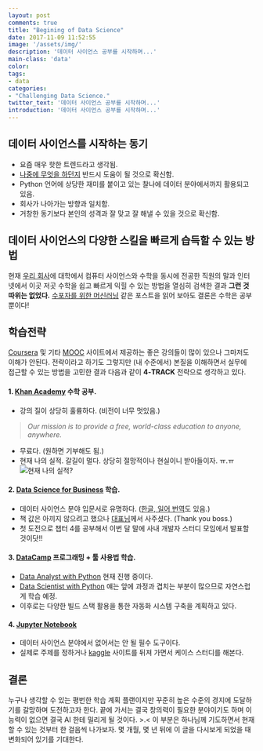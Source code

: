 ```yaml
---
layout: post
comments: true
title: "Begining of Data Science"
date: 2017-11-09 11:52:55
image: '/assets/img/'
description: '데이터 사이언스 공부를 시작하며...'
main-class: 'data'
color:
tags:
- data
categories:
- "Challenging Data Science."
twitter_text: '데이터 사이언스 공부를 시작하며...'
introduction: '데이터 사이언스 공부를 시작하며...'
---
```


## 데이터 사이언스를 시작하는 동기

- 요즘 매우 핫한 트렌드라고 생각됨.
- [나중에 무엇을 하던지](http://www.asiae.co.kr/news/view.htm?idxno=2017070214344936004) 반드시 도움이 될 것으로 확신함.
- Python 언어에 상당한 재미를 붙이고 있는 찰나에 데이터 분야에서까지 활용되고 있음.
- 회사가 나아가는 방향과 일치함.
- 거창한 동기보다 본인의 성격과 잘 맞고 잘 해낼 수 있을 것으로 확신함.

## 데이터 사이언스의 다양한 스킬을 빠르게 습득할 수 있는 방법

현재 [우리 회사](http://www.ascentnet.co.jp/ko/)에 대학에서 컴퓨터 사이언스와 수학을 동시에 전공한 직원의 말과 인터넷에서 이곳 저곳 수학을 쉽고 빠르게 익힐 수 있는 방법을 열심히 검색한 결과 **그런 것 따위는 없었다.** [수포자를 위한 머신러닝](http://www.moreagile.net/2015/05/how-to-start-machine-learning-study.html) 같은 포스트을 읽어 보아도 결론은 수학은 공부 뿐이다!

## 학습전략

[Coursera](https://www.coursera.org/) 및 기타 [MOOC](https://en.wikipedia.org/wiki/Massive_open_online_course) 사이트에서 제공하는 좋은 강의들이 많이 있으나 그마저도 이해가 안된다. 전략이라고 하기도 그렇지만 (내 수준에서) 본질을 이해하면서 실무에 접근할 수 있는 방법을 고민한 결과 다음과 같이 **4-TRACK** 전략으로 생각하고 있다.

#### 1. [Khan Academy](https://www.khanacademy.org/) 수학 공부.
- 강의 질이 상당히 훌륭하다. (비전이 너무 멋있음.)
> <cite>Our mission is to provide a free, world-class education to anyone, anywhere.</cite>
- 무료다. (원하면 기부해도 됨.)
- 현재 나의 실적. 갈길이 멀다. 상당히 절망적이나 현실이니 받아들이자. ㅠ.ㅠ
![현재 나의 실적?](https://cdn.oootoko.net/blog/assets/img/begining-of-data-science/my-result.png)

#### 2. [Data Science for Business](http://data-science-for-biz.com/DSB/Home.html) 학습.
- 데이터 사이언스 분야 입문서로 유명하다. ([한글, 일어 번역](http://data-science-for-biz.com/DSB/Translations.html)도 있음.)
- 책 값은 아끼지 않으려고 했으나 [대표님](https://www.linkedin.com/in/jkimtokyo/)께서 사주셨다. (Thank you boss.)
- 첫 도전으로 챕터 4를 공부해서 이번 달 말에 사내 개발자 스터디 모임에서 발표할 것이닷!!

#### 3. [DataCamp](https://www.datacamp.com/) 프로그래밍 + 툴 사용법 학습.
- [Data Analyst with Python](https://www.datacamp.com/tracks/data-analyst-with-python) 현재 진행 중이다.
- [Data Scientist with Python](https://www.datacamp.com/tracks/data-scientist-with-python) 얘는 앞에 과정과 겹치는 부분이 많으므로 자연스럽게 학습 예정.
- 이후로는 다양한 빌드 스택 활용을 통한 자동화 시스템 구축을 계획하고 있다.

#### 4. [Jupyter Notebook](http://jupyter.org/)
- 데이터 사이언스 분야에서 없어서는 안 될 필수 도구이다.
- 실제로 주제를 정하거나 [kaggle](https://www.kaggle.com/datasets) 사이트를 뒤져 가면서 케이스 스터디를 해본다.

## 결론
누구나 생각할 수 있는 평번한 학습 계획 플랜이지만 꾸준히 높은 수준의 경지에 도달하기를 갈망하며 도전하고자 한다. 끝에 가서는 결국 창의력이 필요한 분야이기도 하며 이 능력이 없으면 결국 AI 한테 밀리게 될 것이다. >.< 이 부분은 하나님께 기도하면서 현재 할 수 있는 것부터 한 걸음씩 나가보자. 몇 개월, 몇 년 뒤에 이 글을 다시보게 되었을 때 변화되어 있기를 기대한다.
